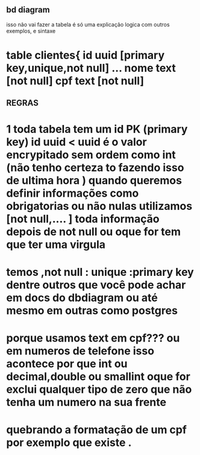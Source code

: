 ##  bd diagram 
isso não vai fazer a tabela é só uma explicação logica com outros exemplos, e sintaxe
# table clientes{ id uuid [primary key,unique,not null] ... nome text [not null] cpf text [not null]
## REGRAS
# 1 toda tabela tem um id PK (primary key) id uuid < uuid é o valor encrypitado sem ordem como int (não tenho certeza to fazendo isso de ultima hora ) quando queremos definir informações como obrigatorias ou não nulas utilizamos  [not null,....     ]  toda informação depois de not null ou oque for tem que ter uma virgula
# temos ,not null : unique :primary key dentre outros que você pode achar em docs do dbdiagram ou até mesmo em outras como postgres
# porque usamos text em cpf??? ou em numeros de telefone isso acontece por que int ou decimal,double ou smallint oque for exclui qualquer tipo de zero que não tenha um numero na sua frente
# quebrando a formatação de um cpf por exemplo que existe .

